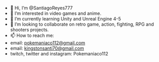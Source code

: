 - 👋 Hi, I’m @SantiagoReyes777
- 👀 I’m interested in video games and anime.
- 🌱 I’m currently learning Unity and Unreal Engine 4-5
- 💞️ I’m looking to collaborate on retro game, action, fighting, RPG and shooters projects.
- 📫 How to reach me:
- email: pokemaniaco112@gmail.com
- email: kingstonsanti70@gmail.com
- twitch, twitter and instagram: Pokemaniaco112

<!---
SantiagoReyes777/SantiagoReyes777 is a ✨ special ✨ repository because its `README.md` (this file) appears on your GitHub profile.
You can click the Preview link to take a look at your changes.
--->
